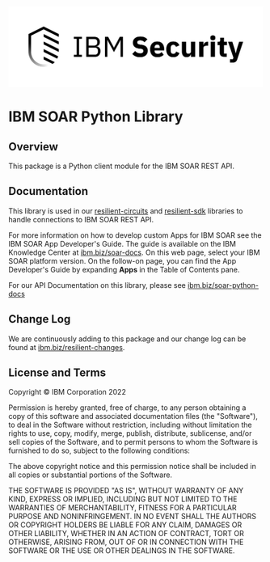 ![IBM Security](https://raw.githubusercontent.com/ibmresilient/resilient-python-api/master/resilient-sdk/assets/IBM_Security_lockup_pos_RGB.png)

# IBM SOAR Python Library

## Overview
This package is a Python client module for the IBM SOAR REST API.


## Documentation
This library is used in our [resilient-circuits](https://pypi.org/project/resilient-circuits/) and [resilient-sdk](https://pypi.org/project/resilient-sdk/) libraries to handle connections to IBM SOAR REST API.

For more information on how to develop custom Apps for IBM SOAR see the IBM SOAR App Developer's Guide. The guide is available on the IBM Knowledge Center at [ibm.biz/soar-docs](https://ibm.biz/soar-docs). On this web page, select your IBM SOAR platform version. On the follow-on page, you can find the App Developer's Guide by expanding **Apps** in the Table of Contents pane.

For our API Documentation on this library, please see [ibm.biz/soar-python-docs](https://ibm.biz/soar-python-docs)

## Change Log
We are continuously adding to this package and our change log can be found at [ibm.biz/resilient-changes](https://ibm.biz/resilient-changes).


## License and Terms

Copyright © IBM Corporation 2022

Permission is hereby granted, free of charge, to any person obtaining a copy
of this software and associated documentation files (the "Software"), to
deal in the Software without restriction, including without limitation the
rights to use, copy, modify, merge, publish, distribute, sublicense, and/or
sell copies of the Software, and to permit persons to whom the Software is
furnished to do so, subject to the following conditions:

The above copyright notice and this permission notice shall be included in
all copies or substantial portions of the Software.

THE SOFTWARE IS PROVIDED "AS IS", WITHOUT WARRANTY OF ANY KIND, EXPRESS OR
IMPLIED, INCLUDING BUT NOT LIMITED TO THE WARRANTIES OF MERCHANTABILITY,
FITNESS FOR A PARTICULAR PURPOSE AND NONINFRINGEMENT. IN NO EVENT SHALL THE
AUTHORS OR COPYRIGHT HOLDERS BE LIABLE FOR ANY CLAIM, DAMAGES OR OTHER
LIABILITY, WHETHER IN AN ACTION OF CONTRACT, TORT OR OTHERWISE, ARISING
FROM, OUT OF OR IN CONNECTION WITH THE SOFTWARE OR THE USE OR OTHER DEALINGS
IN THE SOFTWARE.
